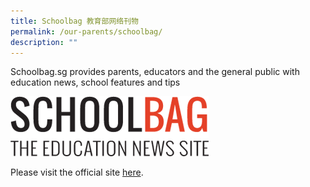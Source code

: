 ```yaml
---
title: Schoolbag 教育部网络刊物
permalink: /our-parents/schoolbag/
description: ""
---
```

Schoolbag.sg provides parents, educators and the general public with education news, school features and tips  
  
  
![site-logo.png](/images/site-logo.png)

  

Please visit the official site [here](https://www.schoolbag.edu.sg/).